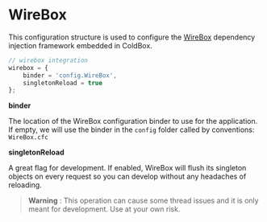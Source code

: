 # WireBox

This configuration structure is used to configure the [WireBox](http://wiki.coldbox.org/wiki/WireBox.cfm) dependency injection framework embedded in ColdBox.

```javascript
// wirebox integration
wirebox = {
    binder = 'config.WireBox',
    singletonReload = true
};
```

**binder**

The location of the WireBox configuration binder to use for the application. If empty, we will use the binder in the `config` folder called by conventions: `WireBox.cfc`

**singletonReload**

A great flag for development. If enabled, WireBox will flush its singleton objects on every request so you can develop without any headaches of reloading.

> **Warning** : This operation can cause some thread issues and it is only meant for development. Use at your own risk.

